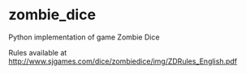 # zombie_dice
Python implementation of game Zombie Dice

Rules available at http://www.sjgames.com/dice/zombiedice/img/ZDRules_English.pdf